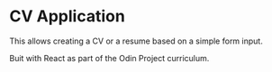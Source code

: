 # CV Application

This allows creating a CV or a resume based on a simple form input.

Buit with React as part of the Odin Project curriculum.
